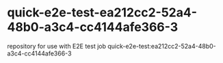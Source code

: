 # quick-e2e-test-ea212cc2-52a4-48b0-a3c4-cc4144afe366-3
repository for use with E2E test job quick-e2e-test:ea212cc2-52a4-48b0-a3c4-cc4144afe366-3
